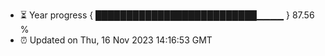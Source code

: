 - ⏳ Year progress { ██████████████████████████▁▁▁▁ } 87.56 %
- ⏰ Updated on Thu, 16 Nov 2023 14:16:53 GMT

